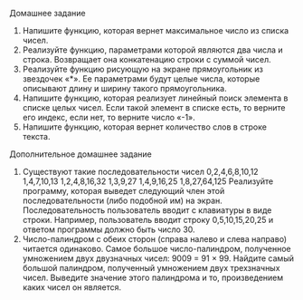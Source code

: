 Домашнее задание
1)	Напишите функцию, которая вернет максимальное число из списка чисел.
2)	Реализуйте функцию, параметрами которой являются два числа и строка. Возвращает она конкатенацию строки с суммой чисел.
3)	Реализуйте функцию рисующую на экране прямоугольник из звездочек «*». Ее параметрами будут целые числа, которые описывают длину и ширину такого прямоугольника.
4)	Напишите функцию, которая реализует линейный поиск элемента в списке целых чисел. Если такой элемент в списке есть, то верните его индекс, если нет, то верните число «-1».
5)	Напишите функцию, которая вернет количество слов в строке текста.


Дополнительное домашнее задание
1)	Существуют такие последовательности чисел
0,2,4,6,8,10,12
1,4,7,10,13
1,2,4,8,16,32
1,3,9,27
1,4,9,16,25
1,8,27,64,125
Реализуйте программу, которая выведет следующий член этой последовательности (либо подобной им) на экран. Последовательность пользователь вводит с клавиатуры в виде строки. Например, пользователь вводит строку 0,5,10,15,20,25 и ответом программы должно быть число 30.
2)	Число-палиндром с обеих сторон (справа налево и слева направо) читается одинаково. Самое большое число-палиндром, полученное умножением двух двузначных чисел: 9009 = 91 × 99. Найдите самый большой палиндром, полученный умножением двух трехзначных чисел. Выведите значение этого палиндрома и то, произведением каких чисел он является.
